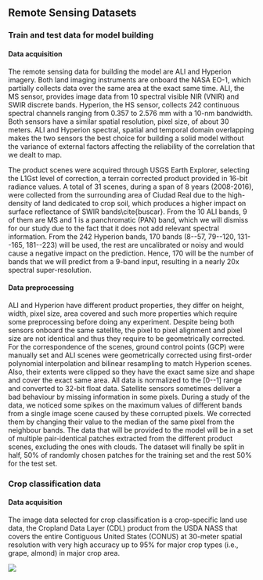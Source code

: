 ## Remote Sensing Datasets
### Train and test data for model building
#### Data acquisition
The remote sensing data for building the model are ALI and Hyperion imagery. Both land imaging instruments are onboard the NASA EO-1, which partially collects data over the same area at the exact same time. ALI, the MS sensor, provides image data from 10 spectral visible NIR (VNIR) and SWIR discrete bands. Hyperion, the HS sensor, collects 242 continuous spectral channels ranging from 0.357 to 2.576 mm with a 10-nm bandwidth. Both sensors have a similar spatial resolution, pixel size, of about 30 meters.
ALI and Hyperion spectral, spatial and temporal domain overlapping makes the two sensors the best choice for building a solid model without the variance of external factors affecting the reliability of the correlation that we dealt to map.

The product scenes were acquired through USGS Earth Explorer, selecting the L1Gst level of correction, a terrain corrected product provided in 16-bit radiance values. A total of 31 scenes, during a span of 8 years (2008-2016), were collected from the surrounding area of Ciudad Real due to the high-density of land dedicated to crop soil, which produces a higher impact on surface reflectance of SWIR bands\cite{buscar}.  From the 10 ALI bands, 9 of them are MS and 1 is a panchromatic (PAN) band, which we will dismiss for our study due to the fact that it does not add relevant spectral information. From the 242 Hyperion bands, 170 bands (8--57, 79--120, 131--165, 181--223) will be used, the rest are uncalibrated or noisy and would cause a negative impact on the prediction. Hence, 170 will be the number of bands that we will predict from a 9-band input, resulting in a nearly 20x spectral super-resolution.

#### Data preprocessing
ALI and Hyperion have different product properties, they differ on height, width, pixel size, area covered and such more properties which require some preprocessing before doing any experiment.
Despite being both sensors onboard the same satellite, the pixel to pixel alignment and pixel size are not identical and thus they require to be geometrically corrected. For the correspondence of the scenes, ground control points (GCP) were manually set and ALI scenes were geometrically corrected using first-order polynomial interpolation and bilinear resampling to match Hyperion scenes. Also, their extents were clipped so they have the exact same size and shape and cover the exact same area.
All data is normalized to the [0--1] range and converted to 32-bit float data.
Satellite sensors sometimes deliver a bad behaviour by missing information in some pixels. During a study of the data, we noticed some spikes on the maximum values of different bands from a single image scene caused by these corrupted pixels. We corrected them by changing their value to the median of the same pixel from the neighbour bands.
The data that will be provided to the model will be in a set of multiple pair-identical patches extracted from the different product scenes, excluding the ones with clouds. The dataset will finally be split in half, 50\% of randomly chosen patches for the training set and the rest 50\% for the test set.

### Crop classification data
#### Data acquisition
The image data selected for crop classification is a crop-specific land use data, the Cropland Data Layer (CDL) product from the USDA NASS that covers the entire Contiguous United States (CONUS) at 30-meter spatial resolution with very high accuracy up to 95% for major crop types (i.e., grape, almond) in major crop area.

![](CDL_2016_CropStats.png)
